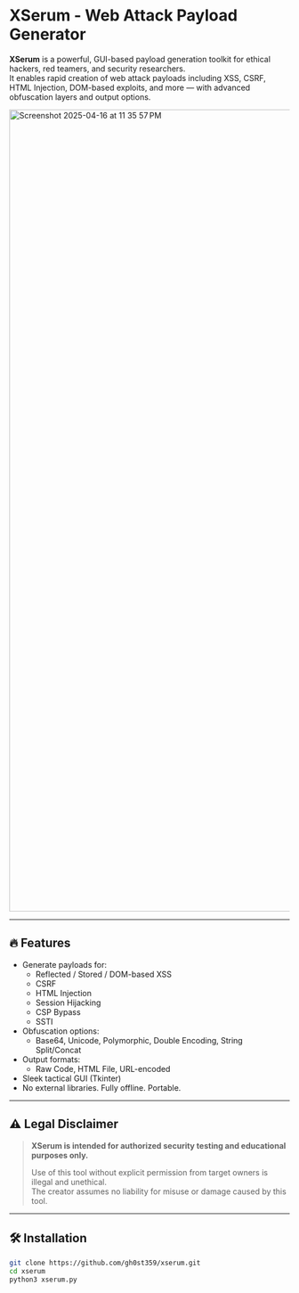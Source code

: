 # XSerum - Web Attack Payload Generator

**XSerum** is a powerful, GUI-based payload generation toolkit for ethical hackers, red teamers, and security researchers.  
It enables rapid creation of web attack payloads including XSS, CSRF, HTML Injection, DOM-based exploits, and more — with advanced obfuscation layers and output options.

<img width="1440" alt="Screenshot 2025-04-16 at 11 35 57 PM" src="https://github.com/user-attachments/assets/a9e1a840-77f5-4a1c-a012-4ffc170b6cde" />


---

## 🔥 Features

- Generate payloads for:
  - Reflected / Stored / DOM-based XSS
  - CSRF
  - HTML Injection
  - Session Hijacking
  - CSP Bypass
  - SSTI
- Obfuscation options:
  - Base64, Unicode, Polymorphic, Double Encoding, String Split/Concat
- Output formats:
  - Raw Code, HTML File, URL-encoded
- Sleek tactical GUI (Tkinter)
- No external libraries. Fully offline. Portable.

---

## ⚠️ Legal Disclaimer

> **XSerum is intended for authorized security testing and educational purposes only.**
>
> Use of this tool without explicit permission from target owners is illegal and unethical.  
> The creator assumes no liability for misuse or damage caused by this tool.

---

## 🛠 Installation

```bash
git clone https://github.com/gh0st359/xserum.git
cd xserum
python3 xserum.py
